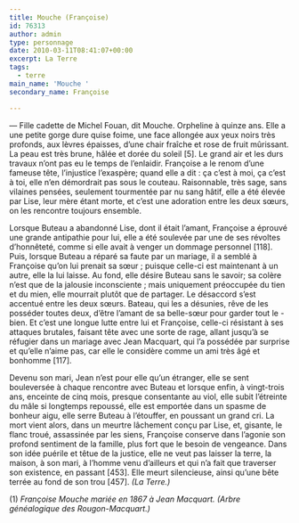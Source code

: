 ```yaml
---
title: Mouche (Françoise)
id: 76313
author: admin
type: personnage
date: 2010-03-11T08:41:07+00:00
excerpt: La Terre
tags:
  - terre
main_name: 'Mouche '
secondary_name: Françoise

---
```

— Fille cadette de Michel Fouan, dit Mouche. Orpheline à quinze ans. Elle a une petite gorge dure quise foime, une face allongée aux yeux noirs très profonds, aux lèvres épaisses, d’une chair fraîche et rose de fruit mûrissant. La peau est très brune, hâlée et dorée du soleil [5]. Le grand air et les durs travaux n’ont pas eu le temps de l’enlaidir. Françoise a le renom d’une fameuse tête, l’injustice l’exaspère; quand elle a dit : ça c’est à moi, ça c’est à toi, elle n’en démordrait pas sous le couteau. Raisonnable, très sage, sans vilaines pensées, seulement tourmentée par nu sang hâtif, elle a été élevée par Lise, leur mère étant morte, et c’est une adoration entre les deux sœurs, on les rencontre toujours ensemble.

Lorsque Buteau a abandonné Lise, dont il était l’amant, Françoise a éprouvé une grande antipathie pour lui, elle a été soulevée par une de ses révoltes d’honnêteté, comme si elle avait à venger un dommage personnel [118]. Puis, lorsque Buteau a réparé sa faute par un mariage, il a semblé à Françoise qu’on lui prenait sa sœur ; puisque celle-ci est maintenant à un autre, elle la lui laisse. Au fond, elle désire Buteau sans le savoir; sa colère n’est que de la jalousie inconsciente ; mais uniquement préoccupée du tien et du mien, elle mourrait plutôt que de partager. Le désaccord s’est accentué entre les deux sœurs. Bateau, qui les a désunies, rêve de les posséder toutes deux, d’être l’amant de sa belle-sœur pour garder tout le -bien. Et c’est une longue lutte entre lui et Françoise, celle-ci résistant à ses attaques brutales, faisant tête avec une sorte de rage, allant jusqu’à se réfugier dans un mariage avec Jean Macquart, qui l’a possédée par surprise et qu’elle n’aime pas, car elle le considère comme un ami très âgé et bonhomme [117].

Devenu son mari, Jean n’est pour elle qu’un étranger, elle se sent bouleversée à chaque rencontre avec Buteau et lorsque enfin, à vingt-trois ans, enceinte de cinq mois, presque consentante au viol, elle subit l’étreinte du mâle si longtemps repoussé, elle est emportée dans un spasme de bonheur aigu, elle serre Buteau à l’étouffer, en poussant un grand cri. La mort vient alors, dans un meurtre lâchement conçu par Lise, et, gisante, le flanc troué, assassinée par les siens, Françoise conserve dans l’agonie son profond sentiment de la famille, plus fort que le besoin de vengeance. Dans son idée puérile et têtue de la justice, elle ne veut pas laisser la terre, la maison, à son mari, à l’homme venu d’ailleurs et qui n’a fait que traverser son existence, en passant [453]. Elle meurt silencieuse, ainsi qu’une bête terrée au fond de son trou [457]. _(La Terre.)_

(1) _Françoise Mouche mariée en 1867 à Jean Macquart. (Arbre généalogique des Rougon-Macquart.)_